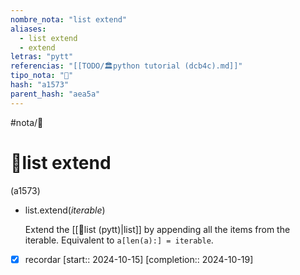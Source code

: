 ```yaml
---
nombre_nota: "list extend"
aliases:
  - list extend
  - extend
letras: "pytt"
referencias: "[[TODO/🏛️python tutorial (dcb4c).md]]"
tipo_nota: "📑"
hash: "a1573"
parent_hash: "aea5a"
---
```


#nota/📑

# 📑list extend
<div class="hash">(a1573)</div>


- list.extend(_iterable_)

	Extend the [[📑list (pytt)|list]] by appending all the items from the iterable. Equivalent to `a[len(a):] = iterable`.


 
 


- [x] recordar  [start:: 2024-10-15]  [completion:: 2024-10-19]